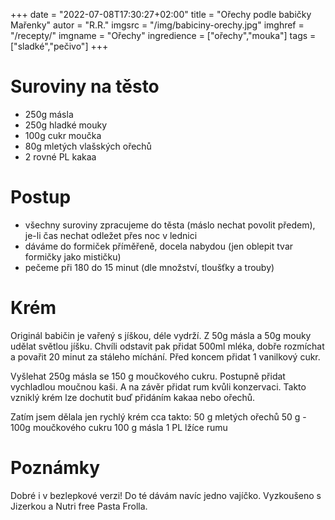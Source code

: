 
+++
date = "2022-07-08T17:30:27+02:00"
title = "Ořechy podle babičky Mařenky"
autor = "R.R."
imgsrc = "/img/babiciny-orechy.jpg"
imghref = "/recepty/"
imgname = "Ořechy"
ingredience = ["ořechy","mouka"]
tags = ["sladké","pečivo"]
+++

# Suroviny na těsto
- 250g másla
- 250g hladké mouky
- 100g cukr moučka
- 80g mletých vlašských ořechů
- 2 rovné PL kakaa

# Postup
- všechny suroviny zpracujeme do těsta (máslo nechat povolit předem), je-li čas nechat odležet přes noc v lednici
- dáváme do formiček příměřeně, docela nabydou (jen oblepit tvar formičky jako mističku)
- pečeme při 180 do 15 minut (dle množství, tloušťky a trouby)


# Krém
Originál babičin je vařený s jíškou, déle vydrží. Z 50g másla a 50g mouky udělat světlou jíšku. 
Chvíli odstavit pak přidat 500ml mléka, dobře rozmíchat a povařit 20 minut za stáleho míchání.
Před koncem přidat 1 vanilkový cukr.

Vyšlehat 250g másla se 150 g moučkového cukru. Postupně přidat vychladlou moučnou kaši. A na závěr přidat rum kvůli konzervaci.
Takto vzniklý krém lze dochutit buď přidáním kakaa nebo ořechů.

Zatím jsem dělala jen rychlý krém cca takto: 
50 g mletých ořechů
50 g - 100g moučkového cukru
100 g másla
1  PL lžíce  rumu

# Poznámky
Dobré i v bezlepkové verzi! Do té dávám navíc jedno vajíčko. Vyzkoušeno s Jizerkou a Nutri free Pasta Frolla.






